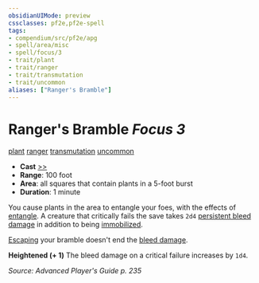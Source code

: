 ```yaml
---
obsidianUIMode: preview
cssclasses: pf2e,pf2e-spell
tags:
- compendium/src/pf2e/apg
- spell/area/misc
- spell/focus/3
- trait/plant
- trait/ranger
- trait/transmutation
- trait/uncommon
aliases: ["Ranger's Bramble"]
---
```

# Ranger's Bramble *Focus 3*   
[plant](rules/traits/plant.md "Plant Creature Type Trait")  [ranger](rules/traits/ranger.md "Ranger Class Trait")  [transmutation](rules/traits/transmutation.md "Transmutation School Trait")  [uncommon](rules/traits/uncommon.md "Uncommon Rarity Trait")  

- **Cast** [>>](rules/core-rulebook/chapter-9-playing-the-game.md#Actions "Two-Action") 
- **Range**: 100 foot
- **Area**: all squares that contain plants in a 5-foot burst
- **Duration**: 1 minute

You cause plants in the area to entangle your foes, with the effects of [entangle](compendium/spells/entangle.md). A creature that critically fails the save takes `2d4` [persistent bleed damage](rules/conditions.md#Persistent%20Damage) in addition to being [immobilized](rules/conditions.md#Immobilized).

[Escaping](rules/actions/escape.md) your bramble doesn't end the [bleed damage](rules/conditions.md#Persistent%20Damage).

**Heightened (+ 1)** The bleed damage on a critical failure increases by `1d4`.

*Source: Advanced Player's Guide p. 235*